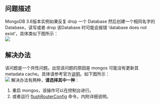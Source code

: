 ## 问题描述
MongoDB 3.6版本实例如果反复 drop 一个 Database 然后创建一个相同名字的 Database，读写或者 drop 该Database 时可能会报错 ‘database does not exist’，具体类似下图所示：<br>
![](https://main.qcloudimg.com/raw/58381d2c50010a332c9ceb241a0062dd.png)

## 解决办法 
该问题是一个共性问题。出现该问题的原因是 mongos 可能没有更新其 metadata cache。具体请参考官方[说明](https://docs.mongodb.com/manual/reference/method/db.dropDatabase/)。如下图所示：<br>
![](https://main.qcloudimg.com/raw/5372e96b216c15f4bb597904bf9961aa.png)
解决办法有两种，**请选择其中一种**：<br>
1. 重启 mongos，该操作可以在控制台进行。<br>
2. 或者运行 [flushRouterConfig](https://docs.mongodb.com/manual/reference/command/flushRouterConfig/#dbcmd.flushRouterConfig) 命令，内附详细说明。
